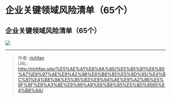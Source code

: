 # 企业关键领域风险清单（65个）

## 企业关键领域风险清单（65个）
![](https://img.richfan.site/audit/企业关键领域风险清单（65个）.webp)

---

> 作者: [richfan](https://richfan.site/)  
> URL: http://richfan.site/%E5%AE%A1%E6%8A%80/%E5%85%B1%E6%80%A7%E9%97%AE%E9%A2%98%E6%B8%85%E5%8D%95/%E4%BC%81%E4%B8%9A%E5%85%B3%E9%94%AE%E9%A2%86%E5%9F%9F%E9%A3%8E%E9%99%A9%E6%B8%85%E5%8D%9565%E4%B8%AA/  

